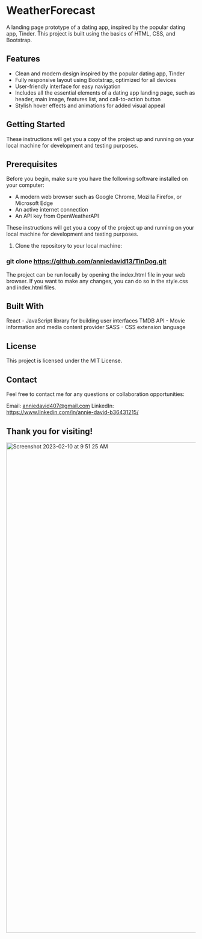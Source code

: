 # WeatherForecast

A landing page prototype of a dating app, inspired by the popular dating app, Tinder. This project is built using the basics of HTML, CSS, and Bootstrap.


## Features
- Clean and modern design inspired by the popular dating app, Tinder
- Fully responsive layout using Bootstrap, optimized for all devices
- User-friendly interface for easy navigation
- Includes all the essential elements of a dating app landing page, such as header, main image, features list, and call-to-action button
- Stylish hover effects and animations for added visual appeal


## Getting Started
These instructions will get you a copy of the project up and running on your local machine for development and testing purposes.
## Prerequisites
Before you begin, make sure you have the following software installed on your computer:
- A modern web browser such as Google Chrome, Mozilla Firefox, or Microsoft Edge
- An active internet connection
- An API key from OpenWeatherAPI

These instructions will get you a copy of the project up and running on your local machine for development and testing purposes.

1. Clone the repository to your local machine:

### git clone https://github.com/anniedavid13/TinDog.git






The project can be run locally by opening the index.html file in your web browser. If you want to make any changes, you can do so in the style.css and index.html files.



## Built With
React - JavaScript library for building user interfaces
TMDB API - Movie information and media content provider
SASS - CSS extension language

## License
This project is licensed under the MIT License.


## Contact
Feel free to contact me for any questions or collaboration opportunities:

Email: anniedavid407@gmail.com
LinkedIn: https://www.linkedin.com/in/annie-david-b36431215/


## Thank you for visiting!




<img width="1302" alt="Screenshot 2023-02-10 at 9 51 25 AM" src="https://user-images.githubusercontent.com/91792578/217999883-e897b039-f32b-4c22-aa80-8268beb5b972.png">



